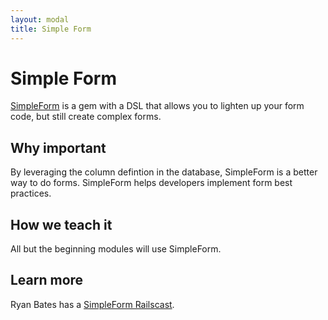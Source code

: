 ```yaml
---
layout: modal
title: Simple Form
---
```


Simple Form
===

[SimpleForm](https://github.com/plataformatec/simple_form) is a gem with a DSL that allows you to lighten up your form code, but still create complex forms.


Why important
---

By leveraging the column defintion in the database, SimpleForm is a better way to do forms.  SimpleForm helps developers implement form best practices.


How we teach it
---

All but the beginning modules will use SimpleForm.

Learn more
---

Ryan Bates has a [SimpleForm Railscast](http://railscasts.com/episodes/234-simple-form-revised).
